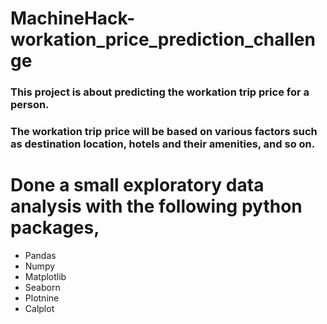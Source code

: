 # MachineHack-workation_price_prediction_challenge

### This project is about predicting the workation trip price for a person.
### The workation trip price will be based on various factors such as destination location, hotels and their amenities, and so on.

# Done a small exploratory data analysis with the following python packages,
* Pandas
* Numpy
* Matplotlib
* Seaborn
* Plotnine
* Calplot

